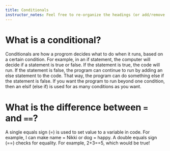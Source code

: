 ```yaml
---
title: Conditionals
instructor_notes: Feel free to re-organize the headings (or add/remove headings) below. We included the headings for your benefit, but it's 100% fine if you want to write your responses in some different structure.
---
```


# What is a conditional?

Conditionals are how a progrom decides what to do when it runs, based on a certain condition.
For example, in an if statement, the computer will decide if a statement is true or false. If the statement is true, the code will run.
If the statement is false, the program can continue to run by adding an else statement to the code. That way, the program can do something else if the statement is false.
If you want the program to run beyond one condition, then an elsif (else if) is used for as many conditions as you want.

# What is the difference between `=` and `==`?

A single equals sign (=) is used to set value to a variable in code. For example, I can make name = Nikki or dog = happy.
A double equals sign (==) checks for equality. For example, 2+3==5, which would be true!